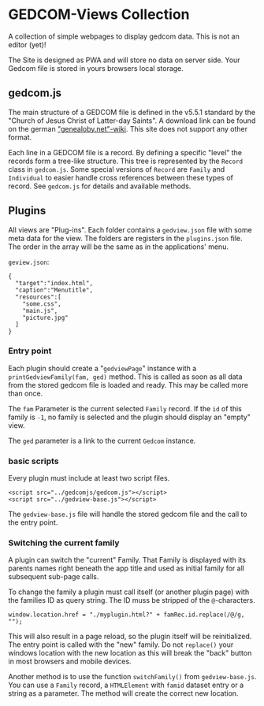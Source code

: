 # GEDCOM-Views Collection

A collection of simple webpages to display gedcom data. This is not an editor (yet)!

The Site is designed as PWA and will store no data on server side. Your Gedcom file is stored in yours browsers local storage.

## gedcom.js

The main structure of a GEDCOM file is defined in the v5.5.1 standard by
the "Church of Jesus Christ of Latter-day Saints".
A download link can be found on the german
["genealoby.net"-wiki](http://wiki-de.genealogy.net/Gedcom). 
This site does not support any other format.

Each line in a GEDCOM file is a record. By defining a specific "level" the
records form a tree-like structure. This tree is represented by the
`Record` class in `gedcom.js`. Some special versions of `Record` are
`Family` and `Individual` to easier handle cross references between these
types of record. See `gedcom.js` for details and available methods.


## Plugins

All views are "Plug-ins". Each folder contains a `gedview.json` file with some
meta data for the view. The folders are registers in the `plugins.json` file.
The order in the array will be the same as in the applications' menu.

`geview.json`:

    {
      "target":"index.html",
      "caption":"Menutitle",
      "resources":[
        "some.css",
        "main.js",
        "picture.jpg"
      ]
    }

### Entry point

Each plugin should create a "`gedviewPage`" instance with a
`printGedviewFamily(fam, ged)` method. This is called as soon as all
data from the stored gedcom file is loaded and ready. This may be called
more than once.

The `fam` Parameter is the current selected `Family` record.
If the `id` of this family is `-1`, no family is selected and the plugin
should display an "empty" view.

The `ged` parameter is a link to the current `Gedcom` instance.


### basic scripts

Every plugin must include at least two script files.

    <script src="../gedcomjs/gedcom.js"></script>
    <script src="../gedview-base.js"></script>

The `gedview-base.js` file will handle the stored gedcom file and the call
to the entry point.


### Switching the current family

A plugin can switch the "current" Family. That Family is displayed with
its parents names right beneath the app title and used as initial family
for all subsequent sub-page calls.

To change the family a plugin must call itself (or another plugin page)
with the families ID as query string. The ID muss be stripped of the `@`-characters.

    window.location.href = "./myplugin.html?" + famRec.id.replace(/@/g, "");


This will also result in a page reload, so the plugin itself will be reinitialized.
The entry point is called with the "new" family.
Do not `replace()` your windows location with the new location as this will break the
"back" button in most browsers and mobile devices.

Another method is to use the function `switchFamily()` from `gedview-base.js`. You
can use a `Family` record, a `HTMLElement` with `famid` dataset entry or a string as
a parameter. The method will create the correct new location.
